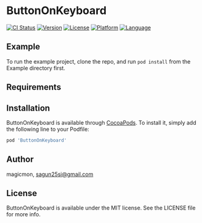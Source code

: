 # ButtonOnKeyboard

[![CI Status](https://img.shields.io/travis/magicmon/ButtonOnKeyboard.svg?style=flat)](https://travis-ci.org/magicmon/ButtonOnKeyboard)
[![Version](https://img.shields.io/cocoapods/v/ButtonOnKeyboard.svg?style=flat)](https://cocoapods.org/pods/ButtonOnKeyboard)
[![License](https://img.shields.io/badge/license-MIT-blue.svg?style=flat)](http://mit-license.org)
[![Platform](http://img.shields.io/badge/platform-iOS.svg?style=flat)](https://developer.apple.com/resources/)
[![Language](https://img.shields.io/badge/swift-5.0-orange.svg)](https://developer.apple.com/swift)

## Example

To run the example project, clone the repo, and run `pod install` from the Example directory first.

## Requirements

## Installation

ButtonOnKeyboard is available through [CocoaPods](https://cocoapods.org). To install
it, simply add the following line to your Podfile:

```ruby
pod 'ButtonOnKeyboard'
```

## Author

magicmon, sagun25si@gmail.com

## License

ButtonOnKeyboard is available under the MIT license. See the LICENSE file for more info.
